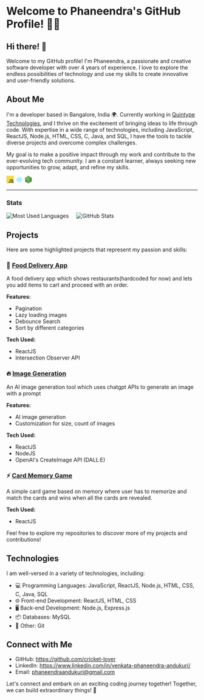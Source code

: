 # Welcome to Phaneendra's GitHub Profile! 👨‍💻

## Hi there! 👋

Welcome to my GitHub profile! I'm Phaneendra, a passionate and creative software developer with over 4 years of experience. I love to explore the endless possibilities of technology and use my skills to create innovative and user-friendly solutions.

## About Me

I'm a developer based in Bangalore, India 🌍. Currently working in [Quintype Technologies](https://www.quintype.com/), and I thrive on the excitement of bringing ideas to life through code. With expertise in a wide range of technologies, including JavaScript, ReactJS, Node.js, HTML, CSS, C, Java, and SQL, I have the tools to tackle diverse projects and overcome complex challenges.

My goal is to make a positive impact through my work and contribute to the ever-evolving tech community. I am a constant learner, always seeking new opportunities to grow, adapt, and refine my skills.

<code><img height="20" title="javascript" alt="javascript" src="https://raw.githubusercontent.com/github/explore/80688e429a7d4ef2fca1e82350fe8e3517d3494d/topics/javascript/javascript.png"></code>
<code><img height="20" title="react"  alt="react" src="https://raw.githubusercontent.com/github/explore/80688e429a7d4ef2fca1e82350fe8e3517d3494d/topics/react/react.png"></code>
<code><img height="20" title="nodejs" alt="nodejs" src="https://raw.githubusercontent.com/github/explore/80688e429a7d4ef2fca1e82350fe8e3517d3494d/topics/nodejs/nodejs.png"></code>

<hr/>

### Stats

<div style="display:flex; gap: 20px;align-items: center;">

<div>
    <img src="https://github-readme-stats.vercel.app/api/top-langs/?username=cricket-lover&layout=compact&theme=gotham" alt="Most Used Languages"/>
</div>

<div>
  <img src="https://github-readme-stats.vercel.app/api?username=cricket-lover&show_icons=true&line_height=27&theme=gotham" alt="GitHub Stats" />
</div>

</div>

## Projects

Here are some highlighted projects that represent my passion and skills:

### 🚀 [Food Delivery App](https://phaneendra-food-delivery.vercel.app/)

A food delivery app which shows restaurants(hardcoded for now) and lets you add items to cart and proceed with an order.

**Features:**

- Pagination
- Lazy loading images
- Debounce Search
- Sort by different categories

**Tech Used:**

- ReactJS
- Intersection Observer API

### 🔥 [Image Generation](https://image-generation-cricket-lover.vercel.app/)

An AI image generation tool which uses chatgpt APIs to generate an image with a prompt

**Features:**

- AI image generation
- Customization for size, count of images

**Tech Used:**

- ReactJS
- NodeJS
- OpenAI's CreateImage API (DALL·E)

### ⚡️ [Card Memory Game](https://cricket-lover.github.io/card-memory-game/)

A simple card game based on memory where user has to memorize and match the cards and wins when all the cards are revealed.

**Tech Used:**

- ReactJS

Feel free to explore my repositories to discover more of my projects and contributions!

## Technologies

I am well-versed in a variety of technologies, including:

- 💻 Programming Languages: JavaScript, ReactJS, Node.js, HTML, CSS, C, Java, SQL
- 🌐 Front-end Development: ReactJS, HTML, CSS
- 🖥️ Back-end Development: Node.js, Express.js
- 📦 Databases: MySQL
- 🚀 Other: Git

## Connect with Me

- GitHub: https://github.com/cricket-lover
- LinkedIn: https://www.linkedin.com/in/venkata-phaneendra-andukuri/
- Email: phaneendraandukuri@gmail.com

Let's connect and embark on an exciting coding journey together! Together, we can build extraordinary things! 🌟
